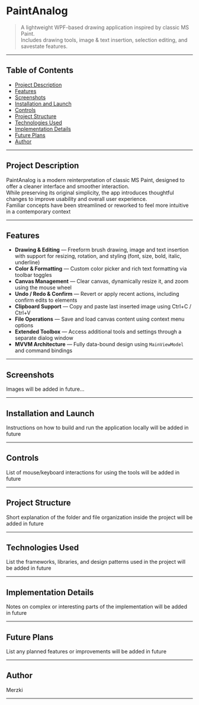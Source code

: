 # PaintAnalog

> A lightweight WPF-based drawing application inspired by classic MS Paint.  
> Includes drawing tools, image & text insertion, selection editing, and savestate features.

---

## Table of Contents

- [Project Description](#project-description)
- [Features](#features)
- [Screenshots](#screenshots)
- [Installation and Launch](#installation-and-launch)
- [Controls](#controls)
- [Project Structure](#project-structure)
- [Technologies Used](#technologies-used)
- [Implementation Details](#implementation-details)
- [Future Plans](#future-plans)
- [Author](#author)

---

## Project Description

PaintAnalog is a modern reinterpretation of classic MS Paint, designed to offer a cleaner interface and smoother interaction.  
While preserving its original simplicity, the app introduces thoughtful changes to improve usability and overall user experience.  
Familiar concepts have been streamlined or reworked to feel more intuitive in a contemporary context

---

## Features

- **Drawing & Editing** — Freeform brush drawing, image and text insertion with support for resizing, rotation, and styling (font, size, bold, italic, underline)
- **Color & Formatting** — Custom color picker and rich text formatting via toolbar toggles
- **Canvas Management** — Clear canvas, dynamically resize it, and zoom using the mouse wheel
- **Undo / Redo & Confirm** — Revert or apply recent actions, including confirm edits to elements
- **Clipboard Support** — Copy and paste last inserted image using Ctrl+C / Ctrl+V
- **File Operations** — Save and load canvas content using context menu options
- **Extended Toolbox** — Access additional tools and settings through a separate dialog window
- **MVVM Architecture** — Fully data-bound design using `MainViewModel` and command bindings

---

## Screenshots

Images will be added in future...

---

## Installation and Launch

Instructions on how to build and run the application locally will be added in future

---

## Controls

List of mouse/keyboard interactions for using the tools will be added in future

---

## Project Structure

Short explanation of the folder and file organization inside the project will be added in future

---

## Technologies Used

List the frameworks, libraries, and design patterns used in the project will be added in future

---

## Implementation Details

Notes on complex or interesting parts of the implementation will be added in future

---

## Future Plans

List any planned features or improvements will be added in future

---

## Author

Merzki

---